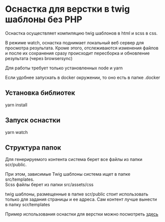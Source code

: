 # Оснастка для верстки в twig шаблоны без PHP

Оснастка осуществляет компиляцию twig шаблонов в html и scss в css. 

В режиме watch, оснастка поднимает локальный веб сервер для просмотра результата. 
Кроме этого, отслеживаются изменения файлов и после их сохранения сразу происходит пересборка и обновление результата (через browsersync) 

Для работы требует только установленных node и yarn

Если удобнее запускать в docker окружении, то оно есть в папке .docker

## Установка библиотек
yarn install

## Запуск оснастки
yarn watch

## Структура папок

Для генерируемого контента система берет все файлы из папки scr/public.

При этом, зависимые Twig шаблоны система ищет в папке src/templates.  
Scss файлы берет из папки src/assets/css

twig шаблоны, размещенные в папке scr/public стоит использовать только для задания страницы и ее адреса. 
Сам контент лучше вынести в папку scr/templates

Пример использования оснастки для верстки можно посмотреть [здесь](https://github.com/sserge2000/markup-rig-example)
